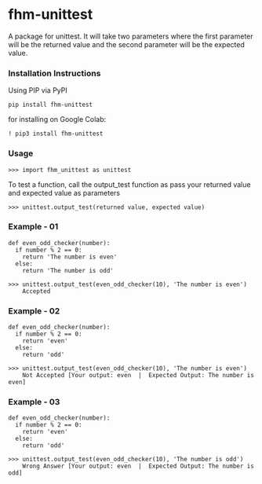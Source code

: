 
# fhm-unittest

A package for unittest. It will take two parameters where the first parameter will be the returned value and the second parameter will be the expected value.



### Installation Instructions
Using PIP via PyPI
```
pip install fhm-unittest
```
for installing on Google Colab:
```
! pip3 install fhm-unittest
```

### Usage
```
>>> import fhm_unittest as unittest
```
To test a function, call the output_test function as pass your returned value and expected value as parameters

```
>>> unittest.output_test(returned value, expected value)
```

### Example - 01
```
def even_odd_checker(number):
  if number % 2 == 0:
    return 'The number is even'
  else:
    return 'The number is odd'
```
```
>>> unittest.output_test(even_odd_checker(10), 'The number is even')
    Accepted
```

### Example - 02
```
def even_odd_checker(number):
  if number % 2 == 0:
    return 'even'
  else:
    return 'odd'
```
```
>>> unittest.output_test(even_odd_checker(10), 'The number is even')
    Not Accepted [Your output: even  |  Expected Output: The number is even]
```

### Example - 03
```
def even_odd_checker(number):
  if number % 2 == 0:
    return 'even'
  else:
    return 'odd'
```
```
>>> unittest.output_test(even_odd_checker(10), 'The number is odd')
    Wrong Answer [Your output: even  |  Expected Output: The number is odd]
```
